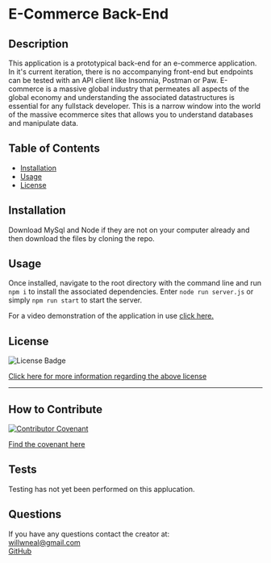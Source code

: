 
  # E-Commerce Back-End

  ## Description

  This application is a prototypical back-end for an e-commerce application. In it's current iteration, there is no accompanying front-end but endpoints can be tested with an API client like Insomnia, Postman or Paw. E-commerce is a massive global industry that permeates all aspects of the global economy and understanding the associated datastructures is essential for any fullstack developer. This is a narrow window into the world of the massive ecommerce sites that allows you to understand databases and manipulate data.

  ## Table of Contents 

  - [Installation](#installation)
  - [Usage](#usage)
  - [License](#license)

  ## Installation
  
  Download MySql and Node if they are not on your computer already and then download the files by cloning the repo.

  ## Usage

  Once installed, navigate to the root directory with the command line and run `npm i` to install the associated dependencies. Enter `node run server.js` or simply `npm run start` to start the server.  

  For a video demonstration of the application in use [click here.](https://drive.google.com/file/d/1h_3jXw4txijNn4uMl2eTgcQVwXnmqtHa/view)

  ## License

  ![License Badge](https://img.shields.io/badge/license-MIT-orange?style=plastic=appveyor?raw=true)
  <br>
  
  [Click here for more information regarding the above license](https://opensource.org/licenses/MIT)
    
  ---
    
  

  ## How to Contribute

  [![Contributor Covenant](https://img.shields.io/badge/Contributor%20Covenant-2.1-4baaaa.svg)](code_of_conduct.md)

  [Find the covenant here](https://www.contributor-covenant.org/version/2/1/code_of_conduct/code_of_conduct.txt)
  
  ## Tests

  Testing has not yet been performed on this applucation.

  ## Questions
  
  If you have any questions contact the creator at:
  <br>
  [willwneal@gmail.com](mailto:willwneal@gmail.com)
  <br>
  [GitHub](https://github.com/Will-Neal)

